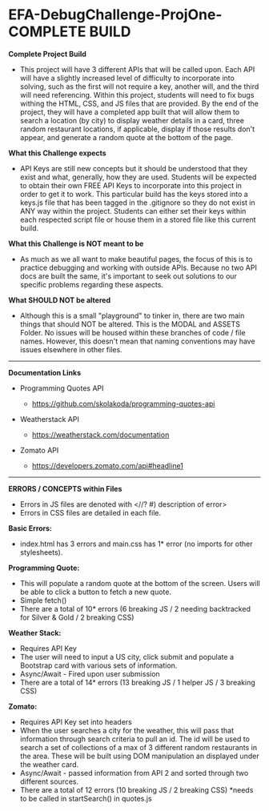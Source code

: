 # EFA-DebugChallenge-ProjOne-COMPLETE BUILD

**Complete Project Build**

- This project will have 3 different APIs that will be called upon.  Each API will have a slightly increased level of difficulty to incorporate into solving, such as the first will not require a key, another will, and the third will need referencing.  Within this project, students will need to fix bugs withing the HTML, CSS, and JS files that are provided.  By the end of the project, they will have a completed app built that will allow them to search a location (by city) to display weather details in a card, three random restaurant locations, if applicable, display if those results don't appear, and generate a random quote at the bottom of the page.

**What this Challenge expects**

- API Keys are still new concepts but it should be understood that they exist and what, generally, how they are used.  Students will be expected to obtain their own FREE API Keys to incorporate into this project in order to get it to work.  This particular build has the keys stored into a keys.js file that has been tagged in the .gitignore so they do not exist in ANY way within the project.  Students can either set their keys within each respected script file or house them in a stored file like this current build.

**What this Challenge is NOT meant to be**

- As much as we all want to make beautiful pages, the focus of this is to practice debugging and working with outside APIs.  Because no two API docs are built the same, it's important to seek out solutions to our specific problems regarding these aspects.

**What SHOULD NOT be altered**

- Although this is a small "playground" to tinker in, there are two main things that should NOT be altered.  This is the MODAL and ASSETS Folder.  No issues will be housed within these branches of code / file names.  However, this doesn't mean that naming conventions may have issues elsewhere in other files.

--------------------------------------------------------------------------------

**Documentation Links**
- Programming Quotes API
    - https://github.com/skolakoda/programming-quotes-api

- Weatherstack API
    - https://weatherstack.com/documentation

- Zomato API
    - https://developers.zomato.com/api#headline1

--------------------------------------------------------------------------------

**ERRORS / CONCEPTS within Files**

- Errors in JS files are denoted with <//? #) description of error>
- Errors in CSS files are detailed in each file.

**Basic Errors:**
- index.html has 3 errors and main.css has 1* error (no imports for other stylesheets).

**Programming Quote:**
- This will populate a random quote at the bottom of the screen.  Users will be able to click a button to fetch a new quote.
- Simple fetch()
- There are a total of 10* errors (6 breaking JS / 2 needing backtracked for Silver & Gold / 2 breaking CSS)

**Weather Stack:**
- Requires API Key
- The user will need to input a US city, click submit and populate a Bootstrap card with various sets of information.
- Async/Await - Fired upon user submission
- There are a total of 14* errors (13 breaking JS / 1 helper JS / 3 breaking CSS)

**Zomato:**
- Requires API Key set into headers
- When the user searches a city for the weather, this will pass that information through search criteria to pull an id.  The id will be used to search a set of collections of a max of 3 different random restaurants in the area.  These will be built using DOM manipulation an displayed under the weather card.
- Async/Await - passed information from API 2 and sorted through two different sources.
- There are a total of 12 errors (10 breaking JS / 2 breaking CSS) *needs to be called in startSearch() in quotes.js
